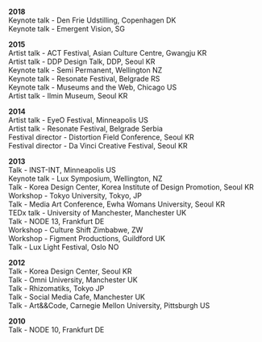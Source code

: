 **2018**  
Keynote talk - Den Frie Udstilling, Copenhagen DK  
Keynote talk - Emergent Vision, SG  

**2015**  
Artist talk - ACT Festival, Asian Culture Centre, Gwangju KR  
Artist talk - DDP Design Talk, DDP, Seoul KR  
Keynote talk - Semi Permanent, Wellington NZ  
Keynote talk - Resonate Festival, Belgrade RS  
Keynote talk - Museums and the Web, Chicago US  
Artist talk - Ilmin Museum, Seoul KR  

**2014**  
Artist talk - EyeO Festival, Minneapolis US  
Artist talk - Resonate Festival, Belgrade Serbia  
Festival director - Distortion Field Conference, Seoul KR  
Festival director - Da Vinci Creative Festival, Seoul KR  

**2013**  
Talk - INST-INT, Minneapolis US  
Keynote talk - Lux Symposium, Wellington, NZ  
Talk - Korea Design Center, Korea Institute of Design Promotion, Seoul KR  
Workshop - Tokyo University, Tokyo, JP  
Talk - Media Art Conference, Ewha Womans University, Seoul KR  
TEDx talk - University of Manchester, Manchester UK  
Talk - NODE 13, Frankfurt DE  
Workshop - Culture Shift Zimbabwe, ZW  
Workshop - Figment Productions, Guildford UK  
Talk - Lux Light Festival, Oslo NO

**2012**  
Talk - Korea Design Center, Seoul KR  
Talk - Omni University, Manchester UK  
Talk - Rhizomatiks, Tokyo JP  
Talk - Social Media Cafe, Manchester UK   
Talk - Art&&Code, Carnegie Mellon University, Pittsburgh US

**2010**  
Talk - NODE 10, Frankfurt DE